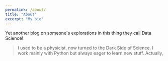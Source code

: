 ```yaml
---
permalink: /about/
title: "About"
excerpt: "My bio"
---
```


Yet another blog on someone's explorations in this thing they call Data Science!

> I used to be a physicist, now turned to the Dark Side of Science. I work mainly with Python but always eager to learn new stuff. Actually, 
